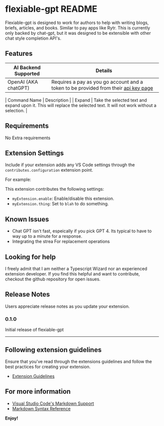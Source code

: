 # flexiable-gpt README

Flexiable-gpt is designed to work for authors to help with writing blogs, briefs, articles, and books.  Similar to pay apps like Rytr.  This is currently only backed by chat-gpt, but it was designed to be extensible with other chat style completion API's.  

## Features

| AI Backend Supported | Details |
|---|---|
| OpenAI (AKA chatGPT) | Requires a pay as you go account and a token to be provided from their [api key page](https://platform.openai.com/account/api-keys) |


| Command Name | Description |
| Expand | Take the selected text and expand upon it.  This will replace the selected text.  It will not work without a selection. |

## Requirements

No Extra requirements

## Extension Settings

Include if your extension adds any VS Code settings through the `contributes.configuration` extension point.

For example:

This extension contributes the following settings:

* `myExtension.enable`: Enable/disable this extension.
* `myExtension.thing`: Set to `blah` to do something.

## Known Issues

* Chat GPT isn't fast, espeically if you pick GPT 4.  Its typical to have to way up to a minute for a response.  
* Integrating the strea
For replacement operations

## Looking for help

I freely admit that I am neither a Typescript Wizard nor an experienced extension developer.  If you find this helpful and want to contribute, checkout the github repository for open issues.  


## Release Notes

Users appreciate release notes as you update your extension.

### 0.1.0

Initial release of flexiable-gpt

---

## Following extension guidelines

Ensure that you've read through the extensions guidelines and follow the best practices for creating your extension.

* [Extension Guidelines](https://code.visualstudio.com/api/references/extension-guidelines)

## For more information

* [Visual Studio Code's Markdown Support](http://code.visualstudio.com/docs/languages/markdown)
* [Markdown Syntax Reference](https://help.github.com/articles/markdown-basics/)

**Enjoy!**
